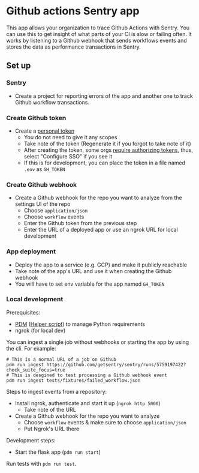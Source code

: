 # Github actions Sentry app

This app allows your organization to trace Github Actions with Sentry. You can use this to get insight of what parts of your CI is slow or failing often.
It works by listening to a Github webhook that sends workflows events and stores the data as performance transactions in Sentry.

## Set up

### Sentry

* Create a project for reporting errors of the app and another one to track Github workflow transactions.

### Create Github token

* Create a [personal token](https://github.com/settings/tokens)
  * You do not need to give it any scopes
  * Take note of the token (Regenerate it if you forgot to take note of it)
  * After creating the token, some orgs [require authorizing tokens](https://docs.github.com/en/enterprise-cloud@latest/authentication/authenticating-with-saml-single-sign-on/authorizing-a-personal-access-token-for-use-with-saml-single-sign-on), thus, select "Configure SSO" if you see it
  * If this is for development, you can place the token in a file named `.env` as `GH_TOKEN`

### Create Github webhook

* Create a Github webhook for the repo you want to analyze from the settings UI of the repo
  * Choose `application/json`
  * Choose `workflow` events
  * Enter the Github token from the previous step
  * Enter the URL of a deployed app or use an ngrok URL for local development

### App deployment

* Deploy the app to a service (e.g. GCP) and make it publicly reachable
* Take note of the app's URL and use it when creating the Github webhook
* You will have to set env variable for the app named `GH_TOKEN`

### Local development

Prerequisites:

* [PDM](https://pdm.fming.dev/#installation) ([Helper script](https://gist.github.com/armenzg/4d2ac94bd770879d8df37c5da0fc7a33)) to manage Python requirements
* ngrok (for local dev)

You can ingest a single job without webhooks or starting the app by using the cli. For example:

```shell
# This is a normal URL of a job on Github
pdm run ingest https://github.com/getsentry/sentry/runs/5759197422?check_suite_focus=true
# This is desgined to test processing a Github webhook event
pdm run ingest tests/fixtures/failed_workflow.json
```

Steps to ingest events from a repository:

* Install ngrok, authenticate and start it up (`ngrok http 5000`)
  * Take note of the URL
* Create a Github webhook for the repo you want to analyze
  * Choose `workflow` events & make sure to choose `application/json`
  * Put Ngrok's URL there

Development steps:

* Start the flask app (`pdm run start`)

Run tests with `pdm run test`.
